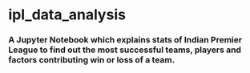 # ipl_data_analysis
### A Jupyter Notebook which explains stats of Indian Premier League to find out the most successful teams, players and factors contributing win or loss of a team.
